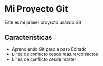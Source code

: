 # Mi Proyecto Git

Este es mi primer proyecto usando Git

## Características

* Aprendiendo Git paso a paso
  Editado
* Línea de conflicto desde feature/conflictos
* Línea de conflicto desde master
